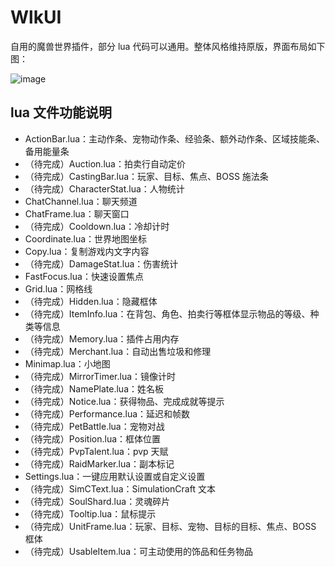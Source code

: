 # WlkUI

自用的魔兽世界插件，部分 lua 代码可以通用。整体风格维持原版，界面布局如下图：

![image](https://github.com/czy211/picture-library/blob/master/images/WlkUI.jpg)

## lua 文件功能说明

- ActionBar.lua：主动作条、宠物动作条、经验条、额外动作条、区域技能条、备用能量条
- （待完成）Auction.lua：拍卖行自动定价
- （待完成）CastingBar.lua：玩家、目标、焦点、BOSS 施法条
- （待完成）CharacterStat.lua：人物统计
- ChatChannel.lua：聊天频道
- ChatFrame.lua：聊天窗口
- （待完成）Cooldown.lua：冷却计时
- Coordinate.lua：世界地图坐标
- Copy.lua：复制游戏内文字内容
- （待完成）DamageStat.lua：伤害统计
- FastFocus.lua：快速设置焦点
- Grid.lua：网格线
- （待完成）Hidden.lua：隐藏框体
- （待完成）ItemInfo.lua：在背包、角色、拍卖行等框体显示物品的等级、种类等信息
- （待完成）Memory.lua：插件占用内存
- （待完成）Merchant.lua：自动出售垃圾和修理
- Minimap.lua：小地图
- （待完成）MirrorTimer.lua：镜像计时
- （待完成）NamePlate.lua：姓名板
- （待完成）Notice.lua：获得物品、完成成就等提示
- （待完成）Performance.lua：延迟和帧数
- （待完成）PetBattle.lua：宠物对战
- （待完成）Position.lua：框体位置
- （待完成）PvpTalent.lua：pvp 天赋
- （待完成）RaidMarker.lua：副本标记
- Settings.lua：一键应用默认设置或自定义设置
- （待完成）SimCText.lua：SimulationCraft 文本
- （待完成）SoulShard.lua：灵魂碎片
- （待完成）Tooltip.lua：鼠标提示
- （待完成）UnitFrame.lua：玩家、目标、宠物、目标的目标、焦点、BOSS 框体
- （待完成）UsableItem.lua：可主动使用的饰品和任务物品
